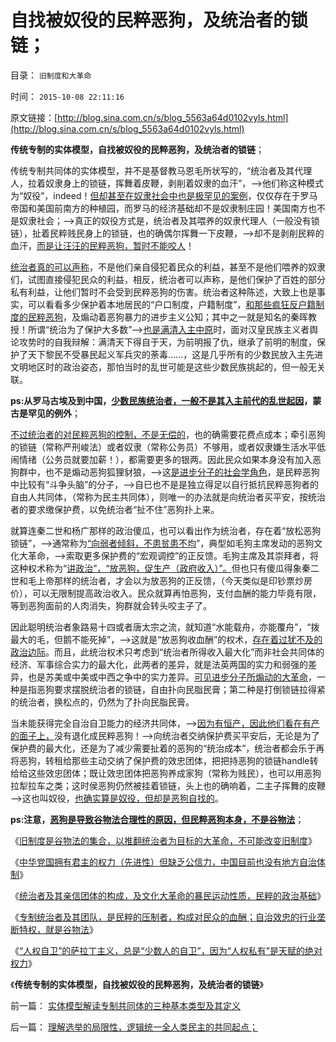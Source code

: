 # 自找被奴役的民粹恶狗，及统治者的锁链；

目录： `旧制度和大革命` 

时间： `2015-10-08 22:11:16` 

原文链接：[http://blog.sina.com.cn/s/blog_5563a64d0102vyls.html](http://blog.sina.com.cn/s/blog_5563a64d0102vyls.html)

**传统专制的实体模型，自找被奴役的民粹恶狗，及统治者的锁链**；

传统专制共同体的实体模型，并不是基督教马恩毛所状写的，“统治者及其代理人，拉着奴隶身上的锁链，挥舞着皮鞭，剥削着奴隶的血汗”，——>他们称这种模式为“奴役”，indeed！[但却甚至在奴隶社会中也是极罕见的案例](../../../2014/8/25/罗马奴隶制的特色与基督教及北美奴隶制的关联；.md)，仅仅存在于罗马帝国和美国前南方的种植园，而罗马的经济基础却不是奴隶制庄园！美国南方也不是奴隶社会；——>真正的奴役方式是，统治者及其喂养的奴隶代理人（一般没有锁链），扯着民粹贱民身上的锁链，也的确偶尔挥舞一下皮鞭，——>却不是剥削民粹的血汗，[而是让汪汪的民粹恶狗，暂时不能咬人](../../../2015/10/5/传统专制统治的实体模型，迥异于基督教马恩毛孔儒的误解；.md)！

[统治者真的可以声称](../../../2014/10/21/统治者和统治家，政治家和政客.md)，不是他们亲自侵犯着民众的利益，甚至不是他们喂养的奴隶们，试图直接侵犯民众的利益，相反，统治者可以声称，是他们保护了百姓的部分私有利益，让他们暂时不会受到民粹恶狗的伤害。统治者这种陈述，大致上也是事实，可以看看多少保护着本地居民的“户口制度，户籍制度”，[和那些疯狂反户籍制度的民粹恶狗](../../../2009/9/29/户籍制度的合理性和必要性专题讨论目录.md)，及煽动着恶狗暴力的进步主义公知；其中之一就是知名的秦晖教授！所谓“统治为了保护大多数”——>[也是满清入主中原](../../../2014/10/29/清朝成功的满汉二元政治结构.md)时，面对汉皇民族主义者舆论攻势时的自我辩解：满清天下得自于天，为前明报了仇，继承了前明的制度，保护了天下黎民不受暴民起义军兵灾的荼毒……，这是几乎所有的少数民放入主先进文明地区时的政治姿态，那怕当时的乱世可能是这些少数民族挑起的，但一般无关联。

**ps:从罗马古埃及到中国，[少数民族统治者，一般不是其入主前代的乱世起因](../../../2015/9/28/重放阿拉伯之春，美英法进步主义干涉的十字军；.md)，蒙古是罕见的例外**；

[不过统治者的对民粹恶狗的控制，不是无偿的](../../../2012/2/9/“无厘头主义”的革命信仰和真实的颠覆逻辑.md)，也的确需要花费点成本；牵引恶狗的锁链（常称严刑峻法）或者奴隶（常称公务员）不够用，或者奴隶嫌生活水平低闹情绪（公务员就要加薪！），都需要更多的银两。因此民众如果本身没有加入恶狗群中，也不是煽动恶狗狐狸豺狼，——>这[是进步分子的社会学角色](../../../2015/1/16/人类社会的失败机制,进步分子的最根本误区.md)，是民粹恶狗中比较有“斗争头脑”的分子，——>自已也不是是独立得足以自行抵抗民粹恶狗者的自由人共同体，（常称为民主共同体），则唯一的办法就是向统治者买平安，按统治者的要求缴保护费，以免统治者“扯不住”恶狗扑上来。

就算连秦二世和杨广那样的政治傻瓜，也可以看出作为统治者，存在着“放松恶狗锁链”，——>通常称为[“向弱者倾斜，不患贫患不均](http://darthvad.blog.sohu.com/302425964.html)”，典型如毛狗主席发动的恶狗文化大革命，——>索取更多保护费的“宏观调控”的正反馈。毛狗主席及其崇拜者，将这种权术称为“[讲政治”，“放恶狗，促生产（政府收入）”。](../../../2009/10/13/两千年社稷延寿之九字真言.md)但也只有傻瓜得象秦二世和毛上帝那样的统治者，才会以为放恶狗的正反馈，（今天类似是印钞票炒房价），可以无限制提高政治收入。民众就算再怕恶狗，支付血酬的能力毕竟有限，等到恶狗面前的人肉消失，狗群就会转头咬主子了。

因此聪明统治者象路易十四或者唐太宗之流，就知道“水能载舟，亦能覆舟”，“拨最大的毛，但鹅不能死掉”，——>这就是“放恶狗收血酬”的权术，[存在着过犹不及的政治边际](../../../2013/6/22/反腐败只是宣传和安慰，临时工说明政府边际的客观存在.md)。而且，此统治权术只考虑到“统治者所得收入最大化”而非社会共同体的经济、军事综合实力的最大化，此两者的差异，就是法英两国的实力和弱强的差异，也是苏美或中美或中西之争中的实力差异。[可见进步分子所煽动的大革命](../../../2015/10/4/理解若干历史问题的决议，对执政合法性的补救.md)，一种是指恶狗要求摆脱统治者的锁链，自由扑向民脂民膏；第二种是打倒锁链拉得紧的统治者，换松点的，仍然为了扑向民脂民膏。

当未能获得完全自治自卫能力的经济共同体，——>[因为有恒产，因此他们看在有产的面子上，](../../../2013/6/15/有恒产者有恒心，私有财产是人类文明万善之源.md)没有退化成民粹恶狗！——>向统治者交纳保护费买平安后，无论是为了保护费的最大化，还是为了减少需要扯着的恶狗的“统治成本”，统治者都会乐于再将恶狗，转租给那些主动交纳了保护费的效忠团体，把把持恶狗的锁链handle转给给这些效忠团体；既让效忠团体把恶狗养成家狗（常称为贱民），也可以用恶狗拉犁拉车之类；这时侯恶狗仍然被挂着锁链，头上也的确响着，二主子挥舞的皮鞭——>这也叫奴役，[也确实算是奴役，但却是恶狗自找的](../../../2013/6/6/民粹革命队伍的血酬是民主进程的纯粹阻力；.md)。

**ps:注意，[恶狗是导致谷物法合理性的原因，但民粹恶狗本身，不是谷物法](../../../2015/9/29/统治者不是谷物法，也不是特殊利益集团，大革命不可能改变旧制度.md)**；

《[旧制度是谷物法的集合，以推翻统治者为目标的大革命，不可能改变旧制度](../../../2015/9/29/统治者不是谷物法，也不是特殊利益集团，大革命不可能改变旧制度.md)》

《[中华党国拥有君主的权力（先进性）但缺乏公信力，中国目前也没有地方自治体制](../../../2015/9/30/中国现实条件，根本没有“司法独立，三权分立”可能性；.md)》

《[统治者及其亲信团体的构成，及文化大革命的暴民运动性质，民粹的政治基础](../../../2015/10/4/理解若干历史问题的决议，对执政合法性的补救.md)》

《[专制统治者及其团队，是民粹的压制者，构成对民众的血酬；自治效忠的行业垄断特权，就是谷物法](../../../2015/10/5/传统专制统治的实体模型，迥异于基督教马恩毛孔儒的误解；.md)》

《[“人权自卫”的萨拉丁主义，总是“少数人的自卫”，因为“人权私有”是天赋的绝对权力](../../../2015/10/6/所有专制都是多数人暴政，所有暴政，都起源于民主制度.md)》

《**传统专制的实体模型，自找被奴役的民粹恶狗，及统治者的锁链**》

前一篇： [实体模型解读专制共同体的三种基本类型及其定义](../../../2015/10/10/实体模型解读专制共同体的三种基本类型及其定义.md)

后一篇： [理解选举的局限性，逻辑统一全人类民主的共同起点；](../../../2015/10/7/理解选举的局限性，逻辑统一全人类民主的共同起点；.md)

